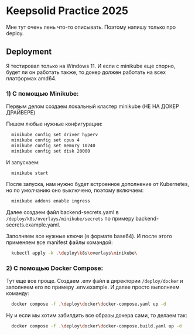 # Keepsolid Practice 2025

Мне тут очень лень что-то описывать. Поэтому напишу только про deploy.

## Deployment

Я тестировал только на Windows 11. И если с minikube еще спорно, будет ли он работать также, то докер должен работать на всех платформах amd64.

### 1) С помощью Minikube:

Первым делом создаем локальный кластер minikube (НЕ НА ДОКЕР ДРАЙВЕРЕ)

Пишем любые нужные конфигурации:

```bash
  minikube config set driver hyperv
  minikube config set cpus 4
  minikube config set memory 10240
  minikube config set disk 20000
```

И запускаем:

```bash
  minikube start
```

После запуска, нам нужно будет встроенное дополнение от Kubernetes, но по умолчанию оно выключено, поэтому включаем:

```bash
  minikube addons enable ingress
```

Далее создаем файл backend-secrets.yaml в `/deploy/k8s/overlays/minikube/secrets` по примеру backend-secrets.example.yaml.

Заполняем все нужные ключи (в формате base64). И после этого применяем все manifest файлы командой:

```bash
  kubectl apply -k .\deploy\k8s\overlays\minikube\
```

### 2) С помощью Docker Compose:

Тут еще все проще. Создаем .env файл в директории `/deploy/docker` и заполняем его по примеру .env.example. И далее просто выполняем команду:

```bash
  docker compose -f .\deploy\docker\docker-compose.yaml up -d
```

Ну и если мы хотим забилдить все образы докера сами, то делаем так:

```bash
  docker compose -f .\deploy\docker\docker-compose.build.yaml up -d
```
